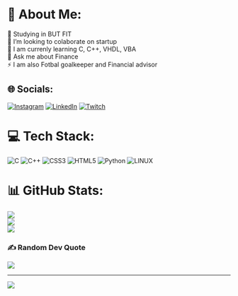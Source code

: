 # 💫 About Me:
🔭 Studying in BUT FIT<br>👯 I’m looking to colaborate on startup<br>🌱 I am currenly learning C, C++, VHDL, VBA<br>💬 Ask me about Finance<br>⚡ I am also Fotbal goalkeeper and Financial advisor<br> 


## 🌐 Socials:
[![Instagram](https://img.shields.io/badge/Instagram-%23E4405F.svg?logo=Instagram&logoColor=white)](https://instagram.com/marek_maty) [![LinkedIn](https://img.shields.io/badge/LinkedIn-%230077B5.svg?logo=linkedin&logoColor=white)](https://www.linkedin.com/in/marek-matyskiewicz-336019250) [![Twitch](https://img.shields.io/badge/Twitch-%239146FF.svg?logo=Twitch&logoColor=white)](https://twitch.tv/Araxixx) 

# 💻 Tech Stack:
![C](https://img.shields.io/badge/c-%2300599C.svg?style=for-the-badge&logo=c&logoColor=white) ![C++](https://img.shields.io/badge/c++-%2300599C.svg?style=for-the-badge&logo=c%2B%2B&logoColor=white) ![CSS3](https://img.shields.io/badge/css3-%231572B6.svg?style=for-the-badge&logo=css3&logoColor=white) ![HTML5](https://img.shields.io/badge/html5-%23E34F26.svg?style=for-the-badge&logo=html5&logoColor=white) ![Python](https://img.shields.io/badge/python-3670A0?style=for-the-badge&logo=python&logoColor=ffdd54) ![LINUX](https://img.shields.io/badge/Linux-FCC624?style=for-the-badge&logo=linux&logoColor=black)
# 📊 GitHub Stats:
![](https://github-readme-stats.vercel.app/api?username=Araxixx&theme=dark&hide_border=false&include_all_commits=false&count_private=false)<br/>
![](https://github-readme-streak-stats.herokuapp.com/?user=Araxixx&theme=dark&hide_border=false)<br/>
![](https://github-readme-stats.vercel.app/api/top-langs/?username=Araxixx&theme=dark&hide_border=false&include_all_commits=false&count_private=false&layout=compact)

### ✍️ Random Dev Quote
![](https://quotes-github-readme.vercel.app/api?type=horizontal&theme=radical)

---
[![](https://visitcount.itsvg.in/api?id=Araxixx&icon=0&color=0)](https://visitcount.itsvg.in)

<!-- Proudly created with GPRM ( https://gprm.itsvg.in ) -->
